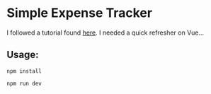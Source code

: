 # Simple Expense Tracker

I followed a tutorial found [here](https://www.youtube.com/watch?v=hNPwdOZ3qFU).
I needed a quick refresher on Vue...

## Usage:
`npm install`

`npm run dev`